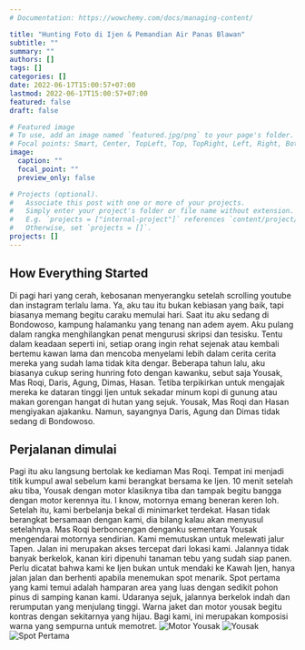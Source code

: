 ```yaml
---
# Documentation: https://wowchemy.com/docs/managing-content/

title: "Hunting Foto di Ijen & Pemandian Air Panas Blawan"
subtitle: ""
summary: ""
authors: []
tags: []
categories: []
date: 2022-06-17T15:00:57+07:00
lastmod: 2022-06-17T15:00:57+07:00
featured: false
draft: false

# Featured image
# To use, add an image named `featured.jpg/png` to your page's folder.
# Focal points: Smart, Center, TopLeft, Top, TopRight, Left, Right, BottomLeft, Bottom, BottomRight.
image:
  caption: ""
  focal_point: ""
  preview_only: false

# Projects (optional).
#   Associate this post with one or more of your projects.
#   Simply enter your project's folder or file name without extension.
#   E.g. `projects = ["internal-project"]` references `content/project/deep-learning/index.md`.
#   Otherwise, set `projects = []`.
projects: []
---
```


##  How Everything Started
Di pagi hari yang cerah, kebosanan menyerangku setelah scrolling youtube dan instagram terlalu lama. Ya, aku tau itu bukan kebiasan yang baik, tapi biasanya memang begitu caraku memulai hari. Saat itu aku sedang di Bondowoso, kampung halamanku yang tenang nan adem ayem. Aku pulang dalam rangka menghilangkan penat mengurusi skripsi dan tesisku. Tentu dalam keadaan seperti ini, setiap orang ingin rehat sejenak atau kembali bertemu kawan lama dan mencoba menyelami lebih dalam cerita cerita mereka yang sudah lama tidak kita dengar. Beberapa tahun lalu, aku biasanya cukup sering hunring foto dengan kawanku, sebut saja Yousak, Mas Roqi, Daris, Agung, Dimas, Hasan. Tetiba terpikirkan untuk mengajak mereka ke dataran tinggi Ijen untuk sekadar minum kopi di gunung atau makan gorengan hangat di hutan yang sejuk. Yousak, Mas Roqi dan Hasan mengiyakan ajakanku. Namun, sayangnya Daris, Agung dan Dimas tidak sedang di Bondowoso.

## Perjalanan dimulai
Pagi itu aku langsung bertolak ke kediaman Mas Roqi. Tempat ini menjadi titik kumpul awal sebelum kami berangkat bersama ke Ijen. 10 menit setelah aku tiba, Yousak dengan motor klasiknya tiba dan tampak begitu bangga dengan motor kerennya itu. I know, motornya emang beneran keren loh. Setelah itu, kami berbelanja bekal di minimarket terdekat. Hasan tidak berangkat bersamaan dengan kami, dia bilang kalau akan menyusul setelahnya.
Mas Roqi berboncengan denganku sementara Yousak mengendarai motornya sendirian. Kami memutuskan untuk melewati jalur Tapen. Jalan ini merupakan akses tercepat dari lokasi kami. Jalannya tidak banyak berkelok, kanan kiri dipenuhi tanaman tebu yang sudah siap panen. Perlu dicatat bahwa kami ke Ijen bukan untuk mendaki ke Kawah Ijen, hanya jalan jalan dan berhenti apabila menemukan spot menarik. Spot pertama yang kami temui adalah hamparan area yang luas dengan sedikit pohon pinus di samping kanan kami. Udaranya sejuk, jalannya berkelok indah dan rerumputan yang menjulang tinggi. Warna jaket dan motor yousak begitu kontras dengan sekitarnya yang hijau. Bagi kami, ini merupakan komposisi warna yang sempurna untuk memotret.
![Motor Yousak](/motor.jpeg 'Motor Yousak')
![Yousak](/yousak.jpeg 'Yousak')
![Spot Pertama](/spotpertama.jpeg 'Spot Pertama')


